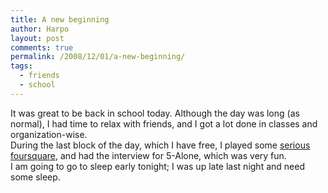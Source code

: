 ```yaml
---
title: A new beginning
author: Harpo
layout: post
comments: true
permalink: /2008/12/01/a-new-beginning/
tags:
  - friends
  - school
---
```

It was great to be back in school today. Although the day was long (as normal), I had time to relax with friends, and I got a lot done in classes and organization-wise.  
During the last block of the day, which I have free, I played some <a href="http://www.youtube.com/watch?v=S0UYg-cCNjU" target="_blank">serious foursquare</a>, and had the interview for 5-Alone, which was very fun.  
I am going to go to sleep early tonight; I was up late last night and need some sleep.